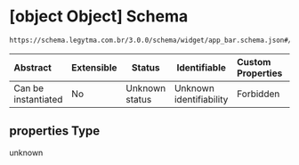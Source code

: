 # \[object Object] Schema

```txt
https://schema.legytma.com.br/3.0.0/schema/widget/app_bar.schema.json#/properties
```




| Abstract            | Extensible | Status         | Identifiable            | Custom Properties | Additional Properties | Access Restrictions | Defined In                                                                           |
| :------------------ | ---------- | -------------- | ----------------------- | :---------------- | --------------------- | ------------------- | ------------------------------------------------------------------------------------ |
| Can be instantiated | No         | Unknown status | Unknown identifiability | Forbidden         | Allowed               | none                | [app_bar.schema.json\*](../schema/widget/app_bar.schema.json) |

## properties Type

unknown
